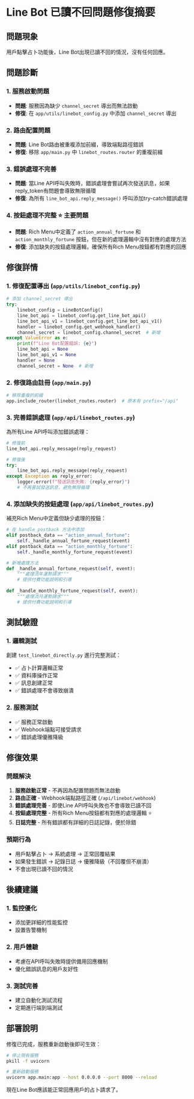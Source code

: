 # Line Bot 已讀不回問題修復摘要

## 問題現象
用戶點擊占卜功能後，Line Bot出現已讀不回的情況，沒有任何回應。

## 問題診斷

### 1. 服務啟動問題
- **問題**: 服務因為缺少 `channel_secret` 導出而無法啟動
- **修復**: 在 `app/utils/linebot_config.py` 中添加 `channel_secret` 導出

### 2. 路由配置問題  
- **問題**: Line Bot路由被重複添加前綴，導致端點路徑錯誤
- **修復**: 移除 `app/main.py` 中 `linebot_routes.router` 的重複前綴

### 3. 錯誤處理不完善
- **問題**: 當Line API呼叫失敗時，錯誤處理會嘗試再次發送訊息，如果reply_token有問題會導致無限循環
- **修復**: 為所有 `line_bot_api.reply_message()` 呼叫添加try-catch錯誤處理

### 4. 按鈕處理不完整 ⭐ **主要問題**
- **問題**: Rich Menu中定義了 `action_annual_fortune` 和 `action_monthly_fortune` 按鈕，但在新的處理邏輯中沒有對應的處理方法
- **修復**: 添加缺失的按鈕處理邏輯，確保所有Rich Menu按鈕都有對應的回應

## 修復詳情

### 1. 修復配置導出 (`app/utils/linebot_config.py`)
```python
# 添加 channel_secret 導出
try:
    linebot_config = LineBotConfig()
    line_bot_api = linebot_config.get_line_bot_api()
    line_bot_api_v1 = linebot_config.get_line_bot_api_v1()
    handler = linebot_config.get_webhook_handler()
    channel_secret = linebot_config.channel_secret  # 新增
except ValueError as e:
    print(f"Line Bot配置錯誤: {e}")
    line_bot_api = None
    line_bot_api_v1 = None
    handler = None
    channel_secret = None  # 新增
```

### 2. 修復路由註冊 (`app/main.py`)
```python
# 移除重複的前綴
app.include_router(linebot_routes.router)  # 原本有 prefix="/api"
```

### 3. 完善錯誤處理 (`app/api/linebot_routes.py`)
為所有Line API呼叫添加錯誤處理：

```python
# 修復前
line_bot_api.reply_message(reply_request)

# 修復後  
try:
    line_bot_api.reply_message(reply_request)
except Exception as reply_error:
    logger.error(f"發送訊息失敗: {reply_error}")
    # 不再嘗試發送訊息，避免無限循環
```

### 4. 添加缺失的按鈕處理 (`app/api/linebot_routes.py`)
補充Rich Menu中定義但缺少處理的按鈕：

```python
# 在 handle_postback 方法中添加
elif postback_data == "action_annual_fortune":
    self._handle_annual_fortune_request(event)
elif postback_data == "action_monthly_fortune":
    self._handle_monthly_fortune_request(event)

# 新增處理方法
def _handle_annual_fortune_request(self, event):
    """處理流年運勢請求"""
    # 提供付費功能說明和引導
    
def _handle_monthly_fortune_request(self, event):
    """處理流月運勢請求"""
    # 提供付費功能說明和引導
```

## 測試驗證

### 1. 邏輯測試
創建 `test_linebot_directly.py` 進行完整測試：
- ✅ 占卜計算邏輯正常
- ✅ 資料庫操作正常  
- ✅ 訊息創建正常
- ✅ 錯誤處理不會導致崩潰

### 2. 服務測試
- ✅ 服務正常啟動
- ✅ Webhook端點可接受請求
- ✅ 錯誤處理優雅降級

## 修復效果

### 問題解決
1. **服務啟動正常** - 不再因為配置問題而無法啟動
2. **路由正確** - Webhook端點路徑正確 (`/api/linebot/webhook`)
3. **錯誤處理完善** - 即使Line API呼叫失敗也不會導致已讀不回
4. **按鈕處理完整** - 所有Rich Menu按鈕都有對應的處理邏輯 ⭐
5. **日誌完整** - 所有錯誤都有詳細的日誌記錄，便於除錯

### 預期行為
- 用戶點擊占卜 → 系統處理 → 正常回覆結果
- 如果發生錯誤 → 記錄日誌 → 優雅降級（不回覆但不崩潰）
- 不會出現已讀不回的情況

## 後續建議

### 1. 監控優化
- 添加更詳細的性能監控
- 設置告警機制

### 2. 用戶體驗
- 考慮在API呼叫失敗時提供備用回應機制
- 優化錯誤訊息的用戶友好性

### 3. 測試完善
- 建立自動化測試流程
- 定期進行端到端測試

## 部署說明

修復已完成，服務重新啟動後即可生效：

```bash
# 停止現有服務
pkill -f uvicorn

# 重新啟動服務  
uvicorn app.main:app --host 0.0.0.0 --port 8000 --reload
```

現在Line Bot應該能正常回應用戶的占卜請求了。 